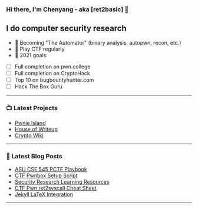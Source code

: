 ### Hi there, I'm Chenyang - aka [ret2basic] 👋

## I do computer security research

- 🤖 Becoming "The Automator" (binary analysis, autopwn, recon, etc.)
- 🚩 Play CTF regularly
- 🥅 2021 goals:
- [ ] Full completion on pwn.college
- [ ] Full completion on CryptoHack
- [ ] Top 10 on bugbountyhunter.com
- [ ] Hack The Box Guru

---

### 📺 Latest Projects

<!-- PROJECTS:START -->
- [Pwnie Island](https://ctftime.org/team/117561)
- [House of Writeup](https://github.com/Pwnie-Island/House-of-Writeup)
- [Crypto Wiki](https://crypto.ret2basic.com)
<!-- PROJECTS:END -->

---

### 📕 Latest Blog Posts

<!-- BLOG-POST-LIST:START -->
- [ASU CSE 545 PCTF Playbook](https://www.ret2basic.com/blog/asu-cse-545-pctf-playbook)
- [CTF Pwnbox Setup Script](https://www.ret2basic.com/blog/ctf-pwnbox-setup-script)
- [Security Research Learning Resources](https://www.ret2basic.com/blog/ctf-learning-resources)
- [CTF Pwn ret2syscall Cheat Sheet](https://www.ret2basic.com/blog/ctf-pwn-ret2syscall-cheat-sheet)
- [Jekyll LaTeX Integration](https://www.ret2basic.com/blog/jekyll-latex-integration)
<!-- BLOG-POST-LIST:END -->

---

[website]: https://www.ret2basic.com
[twitter]: https://twitter.com/ret2basic
